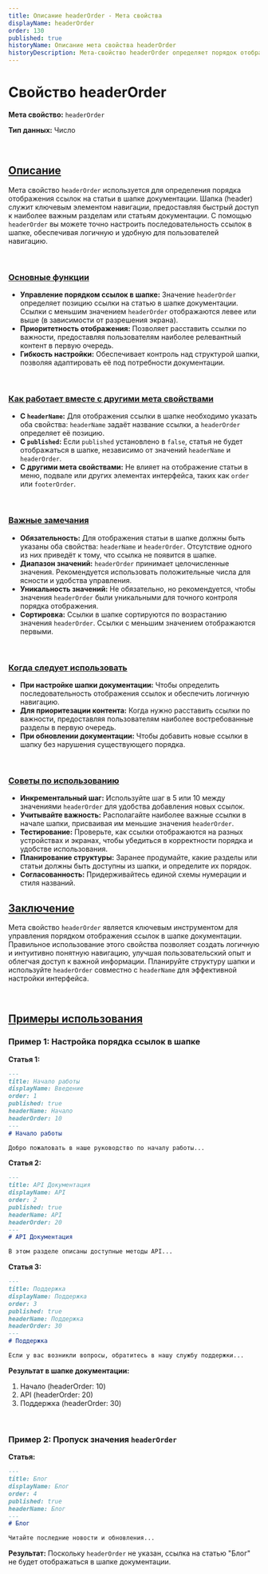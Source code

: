 ```yaml
---
title: Описание headerOrder - Мета свойства
displayName: headerOrder
order: 130
published: true
historyName: Описание мета свойства headerOrder
historyDescription: Мета-свойство headerOrder определяет порядок отображения ссылок в шапке документации, улучшая навигацию и доступ к важным разделам.
---
```


# Свойство headerOrder

**Мета свойство:** `headerOrder`

**Тип данных:** Число

<br/>

## [Описание](description)

Мета свойство `headerOrder` используется для определения порядка отображения ссылок на статьи в шапке документации. Шапка (header) служит ключевым
элементом навигации, предоставляя быстрый доступ к наиболее важным разделам или статьям документации.
С помощью `headerOrder` вы можете точно настроить последовательность ссылок в шапке, обеспечивая логичную и удобную для пользователей навигацию.

<br/>

### [Основные функции](basic-functions)

- **Управление порядком ссылок в шапке:** Значение `headerOrder` определяет позицию ссылки на статью в шапке документации.
Ссылки с меньшим значением `headerOrder` отображаются левее или выше (в зависимости от разрешения экрана).
- **Приоритетность отображения:** Позволяет расставить ссылки по важности, предоставляя пользователям наиболее релевантный контент в первую очередь.
- **Гибкость настройки:** Обеспечивает контроль над структурой шапки, позволяя адаптировать её под потребности документации.

<br/>

### [Как работает вместе с другими мета свойствами](with-other-properties)

- **С `headerName`:** Для отображения ссылки в шапке необходимо указать оба свойства: `headerName` задаёт название ссылки, а `headerOrder` определяет её позицию.
- **С `published`:** Если `published` установлено в `false`, статья не будет отображаться в шапке, независимо от значений `headerName` и `headerOrder`.
- **С другими мета свойствами:** Не влияет на отображение статьи в меню, подвале или других элементах интерфейса, таких как `order` или `footerOrder`.

<br/>

### [Важные замечания](notes)

- **Обязательность:** Для отображения статьи в шапке должны быть указаны оба свойства: `headerName` и `headerOrder`. Отсутствие одного из них приведёт к тому, что ссылка не появится в шапке.
- **Диапазон значений:** `headerOrder` принимает целочисленные значения. Рекомендуется использовать положительные числа для ясности и удобства управления.
- **Уникальность значений:** Не обязательно, но рекомендуется, чтобы значения `headerOrder` были уникальными для точного контроля порядка отображения.
- **Сортировка:** Ссылки в шапке сортируются по возрастанию значения `headerOrder`. Ссылки с меньшим значением отображаются первыми.

<br/>

### [Когда следует использовать](when-to-use)

- **При настройке шапки документации:** Чтобы определить последовательность отображения ссылок и обеспечить логичную навигацию.
- **Для приоритезации контента:** Когда нужно расставить ссылки по важности, предоставляя пользователям наиболее востребованные разделы в первую очередь.
- **При обновлении документации:** Чтобы добавить новые ссылки в шапку без нарушения существующего порядка.

<br/>

### [Советы по использованию](advice)

- **Инкрементальный шаг:** Используйте шаг в 5 или 10 между значениями `headerOrder` для удобства добавления новых ссылок.
- **Учитывайте важность:** Располагайте наиболее важные ссылки в начале шапки, присваивая им меньшие значения `headerOrder`.
- **Тестирование:** Проверьте, как ссылки отображаются на разных устройствах и экранах, чтобы убедиться в корректности порядка и удобстве использования.
- **Планирование структуры:** Заранее продумайте, какие разделы или статьи должны быть доступны из шапки, и определите их порядок.
- **Согласованность:** Придерживайтесь единой схемы нумерации и стиля названий.

## [Заключение](conclusion)

Мета свойство `headerOrder` является ключевым инструментом для управления порядком отображения ссылок в шапке документации.
Правильное использование этого свойства позволяет создать логичную и интуитивно понятную навигацию, улучшая пользовательский опыт и облегчая
доступ к важной информации. Планируйте структуру шапки и используйте `headerOrder` совместно с `headerName` для эффективной настройки интерфейса.

<br/>

## [Примеры использования](examples)

### Пример 1: Настройка порядка ссылок в шапке

**Статья 1:**

```md
---
title: Начало работы
displayName: Введение
order: 1
published: true
headerName: Начало
headerOrder: 10
---
# Начало работы

Добро пожаловать в наше руководство по началу работы...
```

**Статья 2:**

```md
---
title: API Документация
displayName: API
order: 2
published: true
headerName: API
headerOrder: 20
---
# API Документация

В этом разделе описаны доступные методы API...
```

**Статья 3:**

```md
---
title: Поддержка
displayName: Поддержка
order: 3
published: true
headerName: Поддержка
headerOrder: 30
---
# Поддержка

Если у вас возникли вопросы, обратитесь в нашу службу поддержки...
```

**Результат в шапке документации:**

1. Начало (headerOrder: 10)
2. API (headerOrder: 20)
3. Поддержка (headerOrder: 30)

<br/>

### Пример 2: Пропуск значения `headerOrder`

**Статья:**

```md
---
title: Блог
displayName: Блог
order: 4
published: true
headerName: Блог
---
# Блог

Читайте последние новости и обновления...
```

**Результат:** Поскольку `headerOrder` не указан, ссылка на статью "Блог" не будет отображаться в шапке документации.
